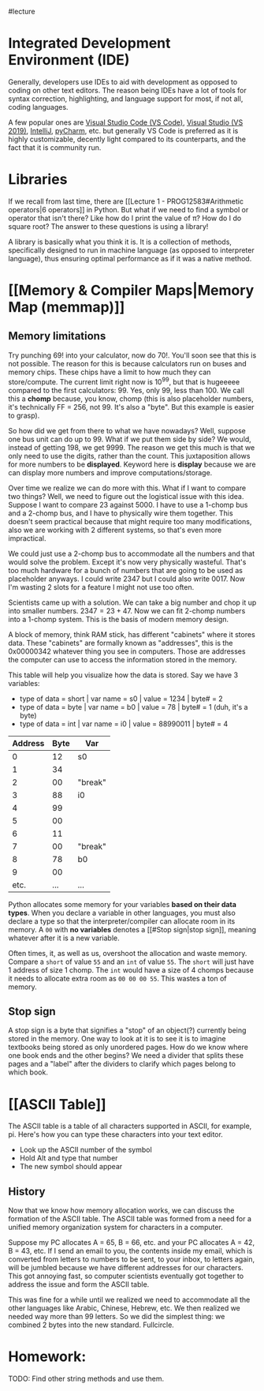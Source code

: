 #lecture
# Integrated Development Environment (IDE)
Generally, developers use IDEs to aid with development as opposed to coding on other text editors. The reason being IDEs have a lot of tools for syntax correction, highlighting, and language support for most, if not all, coding languages.

A few popular ones are [Visual Studio Code (VS Code)](https://code.visualstudio.com), [Visual Studio (VS 2019)](https://visualstudio.microsoft.com), [IntelliJ](https://www.jetbrains.com/idea/), [pyCharm](https://www.jetbrains.com/pycharm/), etc. but generally VS Code is preferred as it is highly customizable, decently light compared to its counterparts, and the fact that it is community run.
# Libraries
If we recall from last time, there are [[Lecture 1 - PROG12583#Arithmetic operators|6 operators]] in Python. But what if we need to find a symbol or operator that isn't there? Like how do I print the value of π? How do I do square root? The answer to these questions is using a library!

A library is basically what you think it is. It is a collection of methods, specifically designed to run in machine language (as opposed to interpreter language), thus ensuring optimal performance as if it was a native method.
# [[Memory & Compiler Maps|Memory Map (memmap)]] 
## Memory limitations
Try punching $69!$ into your calculator, now do $70!$. You'll soon see that this is not possible. The reason for this is because calculators run on buses and memory chips. These chips have a limit to how much they can store/compute. The current limit right now is $10^99$, but that is hugeeeee compared to the first calculators: 99. Yes, only 99, less than 100. We call this a **chomp** because, you know, chomp (this is also placeholder numbers, it's technically FF = 256, not 99. It's also a "byte". But this example is easier to grasp).

So how did we get from there to what we have nowadays? Well, suppose one bus unit can do up to 99. What if we put them side by side? We would, instead of getting 198, we get 9999. The reason we get this much is that we only need to use the digits, rather than the count. This juxtaposition allows for more numbers to be **displayed**. Keyword here is **display** because we are can display more numbers and improve computations/storage.

Over time we realize we can do more with this. What if I want to compare two things? Well, we need to figure out the logistical issue with this idea. Suppose I want to compare 23 against 5000. I have to use a 1-chomp bus and a 2-chomp bus, and I have to physically wire them together. This doesn't seem practical because that might require too many modifications, also we are working with 2 different systems, so that's even more impractical. 

We could just use a 2-chomp bus to accommodate all the numbers and that would solve the problem. Except it's now very physically wasteful. That's too much hardware for a bunch of numbers that are going to be used as placeholder anyways. I could write $2347$ but I could also write $0017$. Now I'm wasting 2 slots for a feature I might not use too often.

Scientists came up with a solution. We can take a big number and chop it up into smaller numbers. $2347 = 23 + 47$. Now we can fit 2-chomp numbers into a 1-chomp system. This is the basis of modern memory design.

A block of memory, think RAM stick, has different "cabinets" where it stores data. These "cabinets" are formally known as "addresses", this is the 0x00000342 whatever thing you see in computers. Those are addresses the computer can use to access the information stored in the memory.

This table will help you visualize how the data is stored.
Say we have 3 variables:
- type of data = short | var name = s0 | value = 1234 | byte# = 2
- type of data = byte | var name = b0 | value = 78 | byte# = 1 (duh, it's a byte)
- type of data = int | var name = i0 | value = 88990011 | byte# = 4

| Address | Byte | Var     |
| ------- | ---- | ------- |
| 0       | 12   | s0      |
| 1       | 34   |         | 
| 2       | 00   | "break" |
| 3       | 88   | i0      |
| 4       | 99   |         |
| 5       | 00   |         |
| 6       | 11   |         |
| 7       | 00   | "break" |
| 8       | 78   | b0      |
| 9       | 00   |         |
| etc.    | ...  | ...     |

Python allocates some memory for your variables **based on their data types**. When you declare a variable in other languages, you must also declare a type so that the interpreter/compiler can allocate room in its memory. A `00` with **no variables** denotes a [[#Stop sign|stop sign]], meaning whatever after it is a new variable.

Often times, it, as well as us, overshoot the allocation and waste memory. Compare a `short` of value `55` and an `int` of value `55`. The `short` will just have 1 address of size 1 chomp. The `int` would have a size of 4 chomps because it needs to allocate extra room as `00 00 00 55`. This wastes a ton of memory.
## Stop sign
A stop sign is a byte that signifies a "stop" of an object(?) currently being stored in the memory. One way to look at it is to see it is to imagine textbooks being stored as only unordered pages. How do we know where one book ends and the other begins? We need a divider that splits these pages and a "label" after the dividers to clarify which pages belong to which book.
# [[ASCII Table]]
The ASCII table is a table of all characters supported in ASCII, for example, pi. Here's how you can type these characters into your text editor.
- Look up the ASCII number of the symbol
- Hold Alt and type that number
- The new symbol should appear
## History
Now that we know how memory allocation works, we can discuss the formation of the ASCII table. The ASCII table was formed from a need for a unified memory organization system for characters in a computer. 

Suppose my PC allocates A = 65, B = 66, etc. and your PC allocates A = 42, B = 43, etc. If I send an email to you, the contents inside my email, which is converted from letters to numbers to be sent, to your inbox, to letters again, will be jumbled because we have different addresses for our characters. This got annoying fast, so computer scientists eventually got together to address the issue and form the ASCII table.

This was fine for a while until we realized we need to accommodate all the other languages like Arabic, Chinese, Hebrew, etc. We then realized we needed way more than 99 letters. So we did the simplest thing: we combined 2 bytes into the new standard. Fullcircle.
# Homework:
TODO: Find other string methods and use them.
